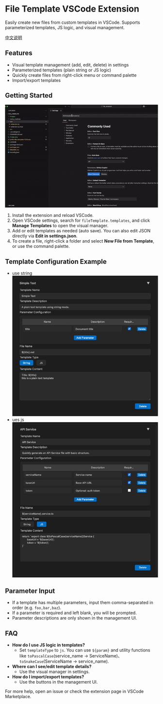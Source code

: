 # File Template VSCode Extension

Easily create new files from custom templates in VSCode. Supports parameterized templates, JS logic, and visual management.

[中文说明](https://blog.csdn.net/lll12306/article/details/148674286?spm=1011.2124.3001.6209)

## Features
- Visual template management (add, edit, delete) in settings
- Parameterized templates (plain string or JS logic)
- Quickly create files from right-click menu or command palette
- Import/export templates

## Getting Started
![using tutorials](./images/example.gif)
1. Install the extension and reload VSCode.
2. Open VSCode settings, search for `fileTemplate.templates`, and click **Manage Templates** to open the visual manager.
3. Add or edit templates as needed (auto save). You can also edit JSON directly via **Edit in settings.json**.
4. To create a file, right-click a folder and select **New File from Template**, or use the command palette.

## Template Configuration Example
- use string
![string template](./images/template_example1.png)
- ues js
![js template](./images/template_example2.png)


## Parameter Input
- If a template has multiple parameters, input them comma-separated in order (e.g. `foo,bar,baz`).
- If a parameter is required and left blank, you will be prompted.
- Parameter descriptions are only shown in the management UI.

## FAQ
- **How do I use JS logic in templates?**
  - Set `templateType` to `js`. You can use `${param}` and utility functions like `toPascalCase`(service_name -> ServiceName)、`toSnakeCase`(ServiceName -> service_name).
- **Where can I see/edit template details?**
  - Use the visual manager in settings.
- **How do I import/export templates?**
  - Use the buttons in the management UI.

For more help, open an issue or check the extension page in VSCode Marketplace. 